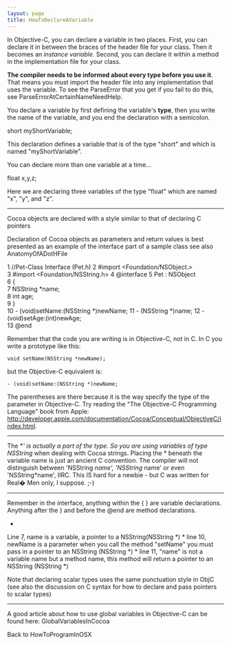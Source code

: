 ```yaml
---
layout: page
title: HowToDeclareAVariable
---
```




In Objective-C, you can declare a variable in two places.  First, you can declare it in between the braces of the header file for your class.  Then it becomes an *instance variable*. Second, you can declare it within a method in the implementation file for your class.

**The compiler needs to be informed about every type before you use it**. That means you must import the header file into any implementation that uses the variable. To see the ParseError that you get if you fail to do this, see ParseErrorAtCertainNameNeedHelp.

You declare a variable by first defining the variable's **type**, then you write the name of the variable, and you end the declaration with a semicolon.
    
short myShortVariable;

This declaration defines a variable that is of the type "short" and which is named "myShortVariable".

You can declare more than one variable at a time...
    
float x,y,z;

Here we are declaring three variables of the type "float" which are named "x", "y", and "z".

----

Cocoa objects are declared with a style similar to that of declaring C pointers

Declaration of Cocoa objects as parameters and return values is best presented as an example of the interface part of a sample class
see also AnatomyOfADotHFile

    
1  //Pet-Class Interface (Pet.h) 
2  #import <Foundation/NSObject.>  
3  #import <Foundation/NSString.h> 
4  @interface 
5      Pet : NSObject            
6  {                               
7    NSString  *name;              
8   int        age;            
9  }                                                     
10  - (void)setName:(NSString *)newName; 
11  - (NSString *)name;
12  - (void)setAge:(int)newAge;      
13  @end   
                        

Remember that the code you are writing is in Objective-C, not in C. In C you write a prototype like this:

    void setName(NSString *newName);

but the Objective-C equivalent is:

    - (void)setName:(NSString *)newName;

The parentheses are there because it is the way specify the type of the parameter in Objective-C. Try reading the "The Objective-C Programming Language" book from Apple: http://developer.apple.com/documentation/Cocoa/Conceptual/ObjectiveC/index.html.

----

The **' is actually a part of the type. So you are using variables of type NSString* when dealing with Cocoa strings. Placing the * beneath the variable name is just an ancient C convention. The compiler will not distinguish between 'NSString *name', 'NSString* name' or even 'NSString*name', IIRC. This IS hard for a newbie - but C was written for Real� Men only, I suppose. ;-)

----
Remember in the interface, anything within the { } are variable declarations.  Anything after the } and before the @end are method declarations. 


*
Line 7, name is a variable, a pointer to a NSString(NSString *)
*
line 10, newName is a parameter when you call the method "setName" you must pass in a pointer to an NSString (NSString *)
*
line 11,  "name" is not a variable name but a method name,  this method will return a pointer to an NSString (NSString *)


Note that declaring scalar types uses the same punctuation style in ObjC (see also the discussion on C syntax for how
to declare and pass pointers to scalar types)

----

A good article about how to use global variables in Objective-C can be found here: GlobalVariablesInCocoa

Back to HowToProgramInOSX

